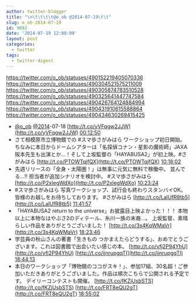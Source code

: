 ```yaml
---
author: twitter-blogger
title: "\n\t\t\t\t@o_ob @2014-07-19\t\t"
slug: o_ob-2014-07-19
id: 9092
date: '2014-07-19 12:00:00'
layout: post
categories:
  - twitter
tags:
  - twitter-digest
---
```


https://twitter.com/o_ob/statuses/490152219405070336 https://twitter.com/o_ob/statuses/490304521575211009 https://twitter.com/o_ob/statuses/490305874783510528 https://twitter.com/o_ob/statuses/490325641447747584 https://twitter.com/o_ob/statuses/490426764124884994 https://twitter.com/o_ob/statuses/490431910615588864 https://twitter.com/o_ob/statuses/490434630269415425  

*   [@o_ob](https://twitter.com/o_ob) [@2014](https://twitter.com/2014)-07-18 [http://t.co/yVFqgw2JJW](http://t.co/yVFqgw2JJW) [00:12:50](https://twitter.com/o_ob/statuses/490152219405070336)
*   さて相模原市立博物館での #スマ歩さがみはら ワークショップ初日開始。 ちなみに本日からドームシアターは「名探偵コナン・星影の魔術師」JAXA阪本先生も出演とか...！そして上坂監督の「HAYABUSA2」が初上映。#さがみはら [http://t.co/PTOWTqjfQX](http://t.co/PTOWTqjfQX) [10:18:02](https://twitter.com/o_ob/statuses/490304521575211009)
*   先週リリースの「全身・太陽圏！」は無事に元気に無料で稼働中。 並んでる...‼︎ 担当者が追加シナリオを検討中。 #スマ歩さがみはら [http://t.co/P2xIegWdXo](http://t.co/P2xIegWdXo) [10:23:24](https://twitter.com/o_ob/statuses/490305874783510528)
*   #スマ歩さがみはら 写真ワークショップ、試行会も終わりスタンバイOK。 皆様のお越しをお待ちしております。 #さがみはら [http://t.co/LalUfR8tb5](http://t.co/LalUfR8tb5) [11:41:57](https://twitter.com/o_ob/statuses/490325641447747584)
*   「HAYABUSA2 return to the universe」お披露目上映よかった！！！ 本物以上に本物なはやぶさ2のディテール、糸川一族の末裔…。 上坂監督、素晴らしい作品をありがとうございました！ [http://t.co/3s4KqWMaVr](http://t.co/3s4KqWMaVr) [18:23:46](https://twitter.com/o_ob/statuses/490426764124884994)
*   学芸員の秋山さんの著書「生きもの つかまえたらどうする」、おめでとうございます。これは図書館で出会いたい感じの本。 [http://t.co/vfj2P94YhU](http://t.co/vfj2P94YhU) [http://t.co/ijnrupgqTI](http://t.co/ijnrupgqTI) [18:44:13](https://twitter.com/o_ob/statuses/490431910615588864)
*   本日のワークショップ「博物館のココがスキ！」、参加17組、30名超！ご参加いただきありがとうございました。作品は順次こちらで公開される予定です。 デイリーコンテストも開催。 [http://t.co/fKZjUsbSTS](http://t.co/fKZjUsbSTS) [http://t.co/FRT8eQU2gT](http://t.co/FRT8eQU2gT) [18:55:02](https://twitter.com/o_ob/statuses/490434630269415425)